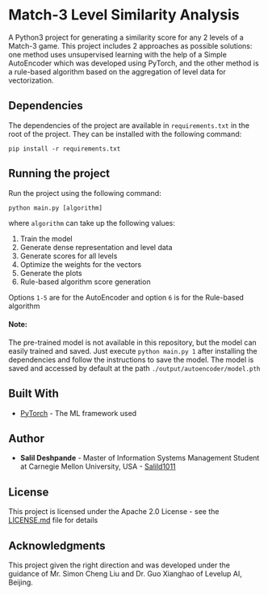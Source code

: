 # Match-3 Level Similarity Analysis

A Python3 project for generating a similarity score for any 2 levels of a Match-3 game.
This project includes 2 approaches as possible solutions: one method uses unsupervised 
learning with the help of a Simple AutoEncoder which was developed using PyTorch, and 
the other method is a rule-based algorithm based on the aggregation of level data for 
vectorization.

## Dependencies

The dependencies of the project are available in `requirements.txt` in the root of 
the project. They can be installed with the following command:
```
pip install -r requirements.txt
```

## Running the project

Run the project using the following command:
```
python main.py [algorithm]
```

where `algorithm` can take up the following values:
1. Train the model
2. Generate dense representation and level data
3. Generate scores for all levels
4. Optimize the weights for the vectors
5. Generate the plots
6. Rule-based algorithm score generation

Options `1-5` are for the AutoEncoder and option `6` is for the Rule-based algorithm

#### Note:

The pre-trained model is not available in this repository, but the model can easily trained and saved.
Just execute `python main.py 1` after installing the dependencies and follow the instructions to 
save the model. The model is saved and accessed by default at the path `./output/autoencoder/model.pth` 

## Built With

* [PyTorch](https://pytorch.org/) - The ML framework used 

## Author

* **Salil Deshpande** - Master of Information Systems Management Student at Carnegie Mellon University, USA - [Salild1011](https://github.com/Salild1011)

## License

This project is licensed under the Apache 2.0 License - see the [LICENSE.md](LICENSE.md) file for details

## Acknowledgments

This project given the right direction and was developed under the guidance of Mr. Simon Cheng Liu and 
Dr. Guo Xianghao of Levelup AI, Beijing.

